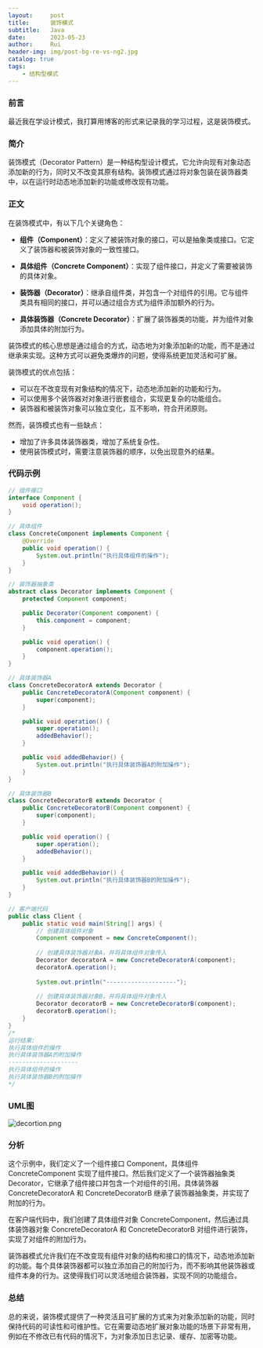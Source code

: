 ```yaml
---
layout:     post
title:      装饰模式
subtitle:   Java
date:       2023-05-23
author:     Rui
header-img: img/post-bg-re-vs-ng2.jpg
catalog: true
tags:
    - 结构型模式
---
```

### 前言
最近我在学设计模式，我打算用博客的形式来记录我的学习过程，这是装饰模式。
### 简介
装饰模式（Decorator Pattern）是一种结构型设计模式，它允许向现有对象动态添加新的行为，同时又不改变其原有结构。装饰模式通过将对象包装在装饰器类中，以在运行时动态地添加新的功能或修改现有功能。
### 正文

在装饰模式中，有以下几个关键角色：

- **组件（Component）**：定义了被装饰对象的接口，可以是抽象类或接口。它定义了装饰器和被装饰对象的一致性接口。

- **具体组件（Concrete Component）**：实现了组件接口，并定义了需要被装饰的具体对象。

- **装饰器（Decorator）**：继承自组件类，并包含一个对组件的引用。它与组件类具有相同的接口，并可以通过组合方式为组件添加额外的行为。

- **具体装饰器（Concrete Decorator）**：扩展了装饰器类的功能，并为组件对象添加具体的附加行为。

装饰模式的核心思想是通过组合的方式，动态地为对象添加新的功能，而不是通过继承来实现。这种方式可以避免类爆炸的问题，使得系统更加灵活和可扩展。

装饰模式的优点包括：

- 可以在不改变现有对象结构的情况下，动态地添加新的功能和行为。
- 可以使用多个装饰器对对象进行嵌套组合，实现更复杂的功能组合。
- 装饰器和被装饰对象可以独立变化，互不影响，符合开闭原则。

然而，装饰模式也有一些缺点：

- 增加了许多具体装饰器类，增加了系统复杂性。
- 使用装饰模式时，需要注意装饰器的顺序，以免出现意外的结果。



### 代码示例
```java
// 组件接口
interface Component {
    void operation();
}

// 具体组件
class ConcreteComponent implements Component {
    @Override
    public void operation() {
        System.out.println("执行具体组件的操作");
    }
}

// 装饰器抽象类
abstract class Decorator implements Component {
    protected Component component;

    public Decorator(Component component) {
        this.component = component;
    }

    public void operation() {
        component.operation();
    }
}

// 具体装饰器A
class ConcreteDecoratorA extends Decorator {
    public ConcreteDecoratorA(Component component) {
        super(component);
    }

    public void operation() {
        super.operation();
        addedBehavior();
    }

    public void addedBehavior() {
        System.out.println("执行具体装饰器A的附加操作");
    }
}

// 具体装饰器B
class ConcreteDecoratorB extends Decorator {
    public ConcreteDecoratorB(Component component) {
        super(component);
    }

    public void operation() {
        super.operation();
        addedBehavior();
    }

    public void addedBehavior() {
        System.out.println("执行具体装饰器B的附加操作");
    }
}

// 客户端代码
public class Client {
    public static void main(String[] args) {
        // 创建具体组件对象
        Component component = new ConcreteComponent();
        
        // 创建具体装饰器对象A，并将具体组件对象传入
        Decorator decoratorA = new ConcreteDecoratorA(component);
        decoratorA.operation();
        
        System.out.println("--------------------");
        
        // 创建具体装饰器对象B，并将具体组件对象传入
        Decorator decoratorB = new ConcreteDecoratorB(component);
        decoratorB.operation();
    }
}
/*
运行结果:
执行具体组件的操作
执行具体装饰器A的附加操作
--------------------
执行具体组件的操作
执行具体装饰器B的附加操作
*/

```
### UML图
![decortion.png](https://i.postimg.cc/Gm2qJgTn/decortion.png)

### 分析
这个示例中，我们定义了一个组件接口 Component，具体组件 ConcreteComponent 实现了组件接口。然后我们定义了一个装饰器抽象类 Decorator，它继承了组件接口并包含一个对组件的引用。具体装饰器 ConcreteDecoratorA 和 ConcreteDecoratorB 继承了装饰器抽象类，并实现了附加的行为。

在客户端代码中，我们创建了具体组件对象 ConcreteComponent，然后通过具体装饰器对象 ConcreteDecoratorA 和 ConcreteDecoratorB 对组件进行装饰，实现了对组件的附加行为。

装饰器模式允许我们在不改变现有组件对象的结构和接口的情况下，动态地添加新的功能。每个具体装饰器都可以独立添加自己的附加行为，而不影响其他装饰器或组件本身的行为。这使得我们可以灵活地组合装饰器，实现不同的功能组合。
### 总结
总的来说，装饰模式提供了一种灵活且可扩展的方式来为对象添加新的功能，同时保持代码的可读性和可维护性。它在需要动态地扩展对象功能的场景下非常有用，例如在不修改已有代码的情况下，为对象添加日志记录、缓存、加密等功能。
